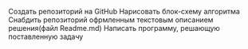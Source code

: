 Создать репозиторий на GitHub
Нарисовать блок-схему алгоритма
Снабдить репозиторий офрмленным текстовым описанием решения(файл Readme.md)
Написать программу, решающую поставленную задачу